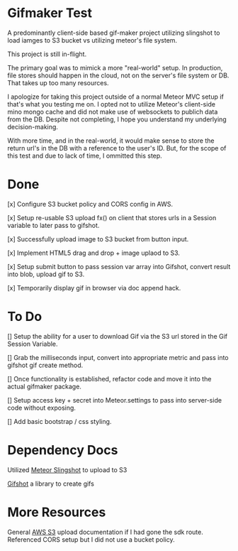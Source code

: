 # Gifmaker Test
A predominantly client-side based gif-maker project utilizing slingshot to load iamges to S3 bucket vs utilizing meteor's file system. 

This project is still in-flight.

The primary goal was to mimick a more "real-world" setup. In production, file stores should happen in the cloud, not on the server's file system or DB. That takes up too many resources.

I apologize for taking this project outside of a normal Meteor MVC setup if that's what you testing me on. I opted not to utilize Meteor's client-side mino mongo cache and did not make use of websockets to publich data from the DB. Despite not completing, I hope you understand my underlying decision-making.

With more time, and in the real-world, it would make sense to store the return url's in the DB with a reference to the user's ID. But, for the scope of this test and due to lack of time, I ommitted this step.

# Done
[x]
Configure S3 bucket policy and CORS config in AWS.

[x]
Setup re-usable S3 upload fx() on client that stores urls in a Session variable to later pass to gifshot.

[x]
Successfully upload image to S3 bucket from button input.

[x]
Implement HTML5 drag and drop + image uplaod to S3.

[x]
Setup submit button to pass session var array into Gifshot, convert result into blob, upload gif to S3.

[x]
Temporarily display gif in browser via doc append hack.

# To Do
[]
Setup the ability for a user to download Gif via the S3 url stored in the Gif Session Variable. 

[]
Grab the milliseconds input, convert into appropriate metric and pass into gifshot gif create method.

[]
Once functionality is established, refactor code and move it into the actual gifmaker package.

[]
Setup access key + secret into Meteor.settings to pass into server-side code without exposing.

[]
Add basic bootstrap / css styling.


# Dependency Docs
Utilized [Meteor Slingshot](https://github.com/CulturalMe/meteor-slingshot) to upload to S3

[Gifshot](https://github.com/yahoo/gifshot) a library to create gifs

# More Resources
General [AWS S3](http://docs.aws.amazon.com/sdk-for-javascript/v2/developer-guide/s3-example-photo-album.html) upload documentation if I had gone the sdk route. Referenced CORS setup but I did not use a bucket policy.
